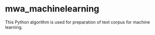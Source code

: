 # mwa_machinelearning
This Python algorithm is used for preparation of text corpus for machine learning.
